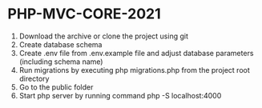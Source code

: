 # PHP-MVC-CORE-2021
<ol>
<li> Download the archive or clone the project using git </li>
<li>  Create database schema </li>
<li> Create .env file from .env.example file and adjust database parameters (including schema name)</li>
<li> Run migrations by executing php migrations.php from the project root directory</li>
<li> Go to the public folder</li>
<li> Start php server by running command php -S localhost:4000 </li>
 </ol>

